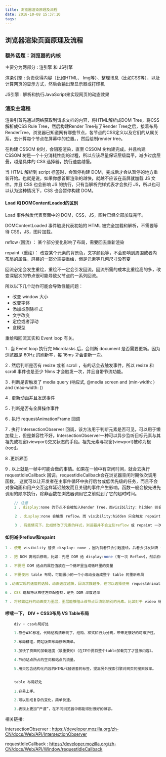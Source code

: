 ```yaml
---
title: 浏览器渲染原理及流程
date: 2018-10-08 15:37:10
tags:
---
```

## 浏览器渲染页面原理及流程
### 额外话题：浏览器的内核
主要分为两部分 : 渲引擎 和 JS引擎

渲染引擎 : 负责获得内容（比如HTML、 Img等）、整理讯息（比如CSS等），以及计算网页的显示方式，然后会输出至显示器或打印机

JS引擎 : 解析和执行JavaScript来实现网页的动态效果

### 渲染主流程
渲染引首先通过网络获取到请求文档的内容，将HTML解析成DOM Tree，将CSS 解析成CSS Rule Tree，然后构建Render Tree有了Render Tree之后，接着布局RenderTree，浏览器已知道网有哪些节点，各节点的CSS定义以及它们的从属关系，去计算每个节点在屏幕中的位置。，然后绘制render tree。

在构建 CSSOM 树时，会阻塞渲染，直至 CSSOM 树构建完成。并且构建 CSSOM 树是一个十分消耗性能的过程，所以应该尽量保证层级扁平，减少过度层叠，越是具体的 CSS 选择器，执行速度越慢。

当 HTML 解析到 script 标签时，会暂停构建 DOM，完成后才会从暂停的地方重新开始。也就是说，如果你想首屏渲染的越快，就越不应该在首屏就加载 JS 文件。并且 CSS 也会影响 JS 的执行，只有当解析完样式表才会执行 JS，所以也可以认为这种情况下，CSS 也会暂停构建 DOM。

#### Load 和 DOMContentLoaded的区别
Load 事件触发代表页面中的 DOM，CSS，JS，图片已经全部加载完毕。

DOMContentLoaded 事件触发代表初始的 HTML 被完全加载和解析，不需要等待 CSS，JS，图片加载。

reflow (回流) ： 某个部分变化影响了布局，需要回去重新渲染

repaint（重绘）： 改变某个元素的背景色，文字颜色等，不会影响到周围或者内布局的属性，屏幕的一部分需要重绘，但是元素等几何尺寸没有变

回流必定会发生重绘，重绘不一定会引发回流。回流所需的成本比重绘高的多，改变深层次的节点很可能导致父节点的一系列回流。

所以以下几个动作可能会导致性能问题：
<ul>
  <li>改变 window 大小</li>
  <li>改变字体</li>
  <li>添加或删除样式</li>
  <li>文字改变</li>
  <li>定位或者浮动</li>
  <li>盒模型</li>
</ul>

重绘和回流其实和 Event loop 有关。

1 . 当 Event loop 执行完 Microtasks 后，会判断 document 是否需要更新。因为浏览器是 60Hz 的刷新率，每 16ms 才会更新一次。

<!--more-->

2 . 然后判断是否有 resize 或者 scroll ，有的话会去触发事件，所以 resize 和 scroll 事件也是至少 16ms 才会触发一次，并且自带节流功能。

3 . 判断是否触发了 media query (响应式, @media screen and (min-width: ) and (max-width: ))

4 . 更新动画并且发送事件

5 . 判断是否有全屏操作事件

6 . 执行 requestAnimationFrame 回调

7 . 执行 IntersectionObserver 回调，该方法用于判断元素是否可见，可以用于懒加载上，但是兼容性不好，IntersectionObserver一种可以异步监听目标元素与其祖先或视窗(viewport)交叉状态的手段。祖先元素与视窗(viewport)被称为根(root)。

8 .更新界面

9 . 以上就是一帧中可能会做的事情。如果在一帧中有空闲时间，就会去执行 requestIdleCallback 回调。requestIdleCallback会在浏览器空闲时期依次调用函数， 这就可以让开发者在主事件循环中执行后台或低优先级的任务，而且不会对像动画和用户交互这样延迟触发而且关键的事件产生影响。函数一般会按先进先调用的顺序执行，除非函数在浏览器调用它之前就到了它的超时时间。

```javascript
    // 注意
    1 . display:none 的节点不会被加入Render Tree，而visibility: hidden 则会，所以，如果某个节点最开始是不显示的，设为display:none是更优的。

　　 2 . display:none 会触发 reflow，而 visibility:hidden 只会触发 repaint，因为没有发现位置变化。

　　 3 . 有些情况下，比如修改了元素的样式，浏览器并不会立刻reflow 或 repaint 一次，而是会把这样的操作积攒一批，然后做一次 reflow，这又叫异步 reflow 或增量异步 reflow。但是在有些情况下，比如resize 窗口，改变了页面默认的字体等。对于这些操作，浏览器会马上进行 reflow。
```

#### 如何减少reflow和repaint
```javascript
1 . 使用 visibility 替换 display: none ，因为前者只会引起重绘，后者会引发回流（改变了布局）

2 . 把 DOM 离线后修改，比如：先把 DOM 给 display:none (有一次 Reflow)，然后你修改100次，然后再把它显示出来

3 . 不要把 DOM 结点的属性值放在一个循环里当成循环里的变量

4 . 不要使用 table 布局，可能很小的一个小改动会造成整个 table 的重新布局

5 .动画实现的速度的选择，动画速度越快，回流次数越多，也可以选择使用 requestAnimationFrame

6 . CSS 选择符从右往左匹配查找，避免 DOM 深度过深

7 . 将频繁运行的动画变为图层，图层能够阻止该节点回流影响别的元素。比如对于 video 标签，浏览器会自动将该节点变为图层。

```

#### 啰嗦一下， DIV + CSS3布局 VS Table布局
```javascript
    div + css布局好处

    1.符合W3C标准，代码结构清晰明了，结构、样式和行为分离，带来足够好的可维护性。

    2.布局精准，网站版面布局修改简单。

    3.加快了页面的加载速度（最重要的）（在IE中要将整个table加载完了才显示内容）。

    4.节约站点所占的空间和站点的流量。

    5.用只包含结构化内容的HTML代替嵌套的标签，提高另外搜索引擎对网页的搜索效率。


    table 布局好处
    
    1.容易上手。

    2.可以形成复杂的变化，简单快速。

    3.表现上更加“严谨”，在不同浏览器中都能得到很好的兼容。

```

相关链接: 

IntersectionObserver : 
https://developer.mozilla.org/zh-CN/docs/Web/API/IntersectionObserver

requestIdleCallback : https://developer.mozilla.org/zh-CN/docs/Web/API/Window/requestIdleCallback


